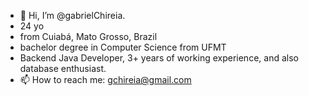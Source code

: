 - 👋 Hi, I’m @gabrielChireia.
- 24 yo
- from Cuiabá, Mato Grosso, Brazil
- bachelor degree in Computer Science from UFMT
- Backend Java Developer, 3+ years of working experience, and also database enthusiast.
- 📫 How to reach me: gchireia@gmail.com
